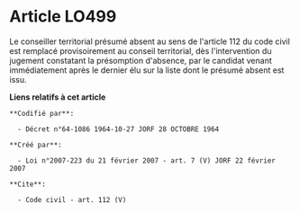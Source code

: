 # Article LO499

Le conseiller territorial présumé absent au sens de l'article 112 du code civil est remplacé provisoirement au conseil
territorial, dès l'intervention du jugement constatant la présomption d'absence, par le candidat venant immédiatement après
le dernier élu sur la liste dont le présumé absent est issu.

**Liens relatifs à cet article**

	**Codifié par**:

	  - Décret n°64-1086 1964-10-27 JORF 28 OCTOBRE 1964

	**Créé par**:

	  - Loi n°2007-223 du 21 février 2007 - art. 7 (V) JORF 22 février 2007

	**Cite**:

	  - Code civil - art. 112 (V)
